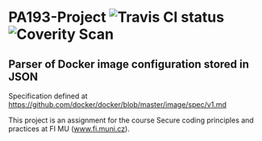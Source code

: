 # PA193-Project ![Travis CI status](https://travis-ci.org/Afforix/PA193-Project.svg) ![Coverity Scan](https://scan.coverity.com/projects/6953/badge.svg)
## Parser of Docker image configuration stored in JSON
Specification defined at https://github.com/docker/docker/blob/master/image/spec/v1.md

This project is an assignment for the course Secure coding principles and practices at FI MU (www.fi.muni.cz).
